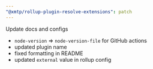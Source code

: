 ```yaml
---
"@xmtp/rollup-plugin-resolve-extensions": patch
---
```


Update docs and configs

  - `node-version` => `node-version-file` for GitHub actions
  - updated plugin name
  - fixed formatting in README
  - updated `external` value in rollup config 

